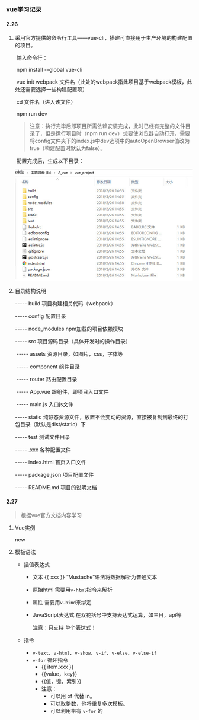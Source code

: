 ### vue学习记录

#### 2.26

1. 采用官方提供的命令行工具——vue-cli，搭建可直接用于生产环境的构建配置的项目。

   ​	输入命令行：

   ​		npm  install  --global  vue-cli 

   ​		vue  init  webpack  文件名（此处的webpack指此项目基于webpack模板，此处还需要选择一些构建配置项）

   ​		cd  文件名（进入该文件）

   ​		npm  run  dev 

   > 注意：执行完毕后即项目所需依赖安装完成，此时已经有完整的文件目录了，但是运行项目时（npm  run  dev）想要使浏览器自动打开，需要将config文件夹下的index.js中dev选项中的autoOpenBrowser值改为true（构建配置时默认为false）。

   ​	配置完成后，生成以下目录：

   ![配置目录](./image/2018-02-26_151229.jpg)

2. 目录结构说明

   ----- build		项目构建相关代码（webpack）

   ----- config		配置目录

   ----- node_modules 	npm加载的项目依赖模块

   ----- src			项目源码目录（具体开发时的操作目录）

   ​	----- assets		资源目录，如图片，css，字体等

   ​	----- component	组件目录

   ​	----- router		路由配置目录

   ​	----- App.vue		跟组件，即项目入口文件

   ​	----- main.js		入口js文件	

   ----- static		纯静态资源文件，放置不会变动的资源，直接被复制到最终的打包目录（默认是dist/static）下

   ----- test		测试文件目录

   ----- .xxx		各种配置文件

   ----- index.html	首页入口文件

   ----- package.json		项目配置文件

   ----- README.md		项目的说明文档

#### 2.27

> 根据vue官方文档内容学习

1. Vue实例

   new

2. 模板语法

   * 插值表达式

     + 文本       {{ xxx }}  “Mustache”语法将数据解析为普通文本

     + 原始html        需要用`v-html`指令来解析

     + 属性            需要用`v-bind`来绑定

     + JavaScript表达式       在双花括号中支持表达式运算，如三目，api等 

       注意：只支持 单个表达式！

   * 指令

     + `v-text`、`v-html`、`v-show`、`v-if`、`v-else`、`v-else-if`
     + `v-for`    循环指令
       + <any  v-for="item  in  array/object/number/string">{{ item.xxx }}</any>
       + <any  v-for="(value,key)  in  集合">{{value，key}}</any>
       + <any  v-for="(value,key,index)  in  集合">{{值，键，索引}}</any>
       + 注意：
         + 可以用 of 代替 in。
         + 可以取整数，他将重复多次模板。
         + 可以利用带有 `v-for` 的 <template>渲染多个元素。
         + 在组件中使用`v-for` ，key是必须的。
     + `v-pre`
       + 跳过这个元素和它的子元素的编译过程，可以用来显示原始 Mustache 标签
     + `v-cloak`
       + 保持在元素上直到关联实例结束编译。和 CSS 规则如 `[v-cloak] { display: none }` 一起用时，这个指令可以隐藏未编译的 Mustache 标签直到实例准备完毕。
     + `v-once`
       + 只渲染元素和组件一次。随后的重新渲染，元素/组件及其所有的子节点将被视为静态内容并跳过，可以用于优化更新性能。
     + `v-on`
       + 缩写：@
       + 用法：绑定DOM事件或自定义事件（事件名称是参数形式）
       + 修饰符：.stop(停止冒泡)   .prevent(阻止默认行为)   .once(只触发一次)
     + `v-bind`
       + 缩写：:
       + 用法：动态地绑定一个或多个特性，或一个组件 prop 到表达式
       + 修饰符
     + `v-model`
       + 用法：在表单控件或者组件上创建双向绑定
       + 修饰符： .lazy(取代input监听change事件)   .number(字符串转数字)   .trim(过滤首尾空格)

3. 计算属性

   对于模版内复杂逻辑的表达式，都应该使用计算属性。计算属性在computed中，可以用 *vm.属性名* 来访问，值得注意的是计算属性是基于其自身依赖的值进行缓存的，即其依赖的的值未发生变化，计算属性就不会重新求值。

   ​	注意：计算属性默认只有getter，可以手动添加setter。eg：computed.html

4. 侦听器

   当需要在数据变化时执行异步或开销较大的操作时，使用watch最为合适。


#### 2.28

1. Class绑定

   + 对象（可用具体对象或计算属性）
   + 数组（数组中可以有三目表达式也可以嵌套对象）
   + 注意：class绑定用在自定义组件上时，则该class将被添加到该组件的根元素上面，且该元素上原有的class不会被覆盖，将共存。

2. Style绑定

   + 对象（可用具体对象或计算属性）

   - 数组

   - 多重值：从 2.3.0 起可以为 style 绑定中的属性提供一个包含多个值的数组，常用于提供多个带前缀的值，如：

     ​	<div :style="{ display: ['-webkit-box', '-ms-flexbox', 'flex'] }"></div>

     这样写只会渲染数组中最后一个被浏览器支持的值。在本例中，如果浏览器支持不带浏览器前缀的 flexbox，那么就只会渲染 `display: flex`

3. 条件渲染

   + `v-if`

     注意：

      + 若想使用其渲染分组，可以用<template>元素包裹，渲染结果将不包括<template>元素
     + `v-else-if` 必须在` v-if `后，而` v-else `必须在` v-if` 和` v-else-if `后。
     + 用 key 管理可复用元素
       + Vue 会尽可能高效地渲染元素，通常会复用已有元素而不是从头开始渲染，当状态切换时，页面上已有的元素将不再重新渲染，故可以保留用户已输入的信息。
       + 若不想要复用，则只需要添加一个具有唯一值的 key 属性即可，此时添加了 key 属性的元素在状态改变时将会被重新渲染。
     + `v-if` 确保在切换过程中条件块内的事件监听器和子组件适当的被销毁和重建，故其具有更高的切换开销
     + `v-for `的优先级高于` v-if `，这就意味着`v-if `将分别重复的运行域每个 `v-for` 循环中，这样就可以在遍历完成后再进行是否渲染的判断；若想要有条件的跳过循环的执行，则可以将` v-if `写在外层元素或<template>上。

   + `v-show `

     注意：

      + 带有` v-show `的元素始终会被渲染并保留在DOM中，故其具有更高的初始渲染开销，它只是在切换元素的CSS属性display的值。
      + `v-show` 不支持<template>元素

4. 列表渲染

   + `v-for` 

     注意：

      + 用` v-for `正在更新已渲染过的元素列表时，它默认用“就地复用”策略。如果数据项的顺序被改变，Vue 将不会移动 DOM 元素来匹配数据项的顺序， 而是简单复用此处每个元素，并且确保它在特定索引下显示已被渲染过的每个元素。为了给 Vue 一个提示，以便它能跟踪每个节点的身份，从而重用和重新排序现有元素，你需要为每项提供一个唯一 key 属性
         + <div  v-for="item  in  items"  :key="item.id"></div>

   + 更新检测

     + 数组

       + 注意：由于 JavaScript 的限制，Vue 不能检测数组用索引直接设置的项和修改数组长度，应该使用如下：

         ​	Vue.set(数组, 键, 新值)

     + 对象

       + 注意：还是由于 JavaScript 的限制，Vue 不能检测对象属性的添加或删除，故应如下：

         ​	Vue.set(object, key, value)

         还可以使用 `vm.$set` 实例方法，它只是全局 `Vue.set` 的别名。

5. 事件处理

   + 监听事件绑定

     <button  v-on:click="say"></button>

     <button  v-on:click="say(param)"></button>  此处param为回调函数参数

     <button  v-on:click="say(param,$event)"></button>   此处$event为原始的 DOM 事件

   + 事件修饰符

     + .stop
     + .prevent        
     + .capture        添加事件侦听器时使用 capture 模式。
     + .self          只当事件是从侦听器绑定的元素本身触发时才触发回调。
     + .once          只触发一次回调。
     + .passive         以 `{ passive: true }` 模式添加侦听器

   + 按键修饰符

     + <input v-on:keyup.13="submit">

       只有在 keyCode 是 13 时调用 `vm.submit()`

     + <input @keyup.enter="submit">

     + 按键别名：

       + .enter
       + .tab
       + .delete
       + .esc
       + .space
       + .up
       + .down
       + left
       + right

     + 可以通过全局 config.keyCodes 对象自定义按键修饰符别名，如：

       Vue.config.keyCodes.f1 = 112 ，此时可以使用 v-on:keyup.f1

   + 系统修饰键

     + 仅在按下相应按键时才触发鼠标或键盘事件的监听器

       + .ctrl
       + .alt
       + .shift
       + .meta（Windows下是⊞，Mac下是⌘）

     + .exact        精准的控制系统修饰符组合触发的事件

       + 即使 Alt 或 Shift 被一同按下时也会触发

         <button @click.ctrl="onClick">A</button>

       + 有且只有 Ctrl 被按下的时候才触发

         <button @click.ctrl.exact="onCtrlClick">A</button>

       + 没有任何系统修饰符被按下的时候才触发

         <button @click.exact="onClick">A</button>

     + 鼠标按钮修饰符（限制处理函数仅响应特定的鼠标按钮）

       + .left
       + .right
       + .middle

6. 表单输入的绑定

   + 基础用法
     + input（text、checkbox、radio）、textarea、select
     + 注意： 
       + 在文本区域插值 (`<textarea></textarea>`) 并不会生效，应用 `v-model` 来代替。
       + `v-model` 会忽略所有表单元素的 value、checked、selected 特性的初始值而总是将 Vue 实例的数据作为数据来源，故应该通过 Js在组件的 `data`选项中声明初始值。
   + 值绑定
     + 对于单选按钮，复选框及选择框的选项，`v-model` 绑定的值通常是静态字符串 (对于复选框也可以是布尔值)，若是想要把值绑定到Vue实例的一个动态属性上，可以用 `v-bind` 实现，且这个动态属性的值可以不是字符串。
   + 修饰符
     + .lazy
     + .number
     + .trim
   + 在组件上使用 `v-model`

#### 3.1

1. 组件

   1. 所有的 Vue 组件同时也都是 Vue 的实例，所以可接受相同的选项对象 (除了一些根级特有的选项) 并提供相同的生命周期钩子。

   2. 使用组件

      + 全局注册

        + Vue.component( tagName, options )
        + 组件在注册后，便可以作为自定义元素在一个实例的模板中使用。注意：在初始化实例之前注册组件。

      + 局部注册

        + new  Vue({

          ​	...

          ​	// 注意：选项名为components（加 s）

          ​	components: {

          ​		// 注意：其中注册的组件将只能在父组件模板中可用

          ​		'part-component': { template: “<h1>我是局部注册的组件</h1> ”}

          ​	}

          })

   3. DOM解析注意事项

      + 受HTML本身的一些限制，导致自定义组件在一些元素中无效，如：<ul><table><select>等，解决方法：使用is特性

   4. data必须是函数（数据放在返回值return中）

      + 构造 Vue 实例时传入的各种选项大多数都可以在组件里使用。只有一个例外——data 必须是函数：

        ​	Vue.component({

        ​		...

        ​		data: function(){

        ​			return  {

        ​				info: 'xxx',

        ​				message: 'xxx'

        ​			}

        ​		}

        ​	});

   5. props down,event up（pass props,emit event）

2. Prop

   1. 组件实例的作用域是孤立的。故子组件不能在其模版内直接引用父组件的数据，父组件的数据要通过props下发到子组件中。

      ​	Vue.component( 'child' , {

      ​		props: [ 'vueMessage' ],

      ​		template: "<p>{{ vueMessage }}</p>"

      ​	} )

      调用：<child message="hello"></child>

      + 注意：HTML特性不区分大小写。故父组件在传值时需要将props中的值改为 **短横线分格式命名** 

   2. 动态prop

      + 可以用 `v-bind` 来动态的将 prop 绑定到父组件的数据

        ​	<child  v-bind:my-message="info"></child>

      + 也可以将一个对象(todo)的所有属性作为prop传递（此时 `v-bind` 不带参数）

        ​	<child  v-bind="todo"></child>

   3. 单项数据流

      + prop是单向绑定的，故在子组件内部修改prop不会改变父组件中的数据而且vue会发出警告。所以想要将prop值当作局部数据来用 或是 将其处理成其他数据输出，应该用prop值去初始化一个局部变量 或是 定义一个计算属性并将其值处理后返回。
      + 注意：在 JavaScript 中对象和数组是引用类型，指向同一个内存空间，如果 prop 是一个对象或数组，在子组件内部改变它会影响父组件的状态

   4. prop验证

      + 此时prop选项需要用对象来定义，而不能用数组
      + 注意：若验证propA时，需写成prop-a而不能写成propA

3. 非Prop特性

   + 可直接传入组件，不需要定义相应的prop，且自动添加到子元素的根元素上
   + 替换/合并现有属性
     + 对于多数特性来说，传入的值会覆盖组件本身设定的值，如 type、title等；但对于class和style特性，其值会合并。

4. 自定义事件

   1. d
   2. d
   3. dd
   4. s

5. 使用插槽分发内容

   1. 编译作用域
      + 注意：父组件模板内容在父组件作用域内编译，子组件模板内容在子组件作用域内编译
   2. 单个插槽
      + 在子组件中的 <slot> 标签中的内容为备用内容。备用内容在子组件的作用域内编译，并且只有在宿主元素为空，且没有要插入的内容时才显示备用内容。
      + 除非子组件模板包含至少一个 <slot> 插口，否则父组件的内容将会被丢弃
      + 当子组件模板只有一个没有属性的插槽时，父组件传入的整个内容片段将插入到插槽所在的 DOM 位置，并替换掉插槽标签本身。
   3. 具名插槽
      + <slot> 元素可以用 name 来进一步配置如何分发内容，多个插槽有不同的名字，将匹配内容片段中对应的 slot 特性的元素。
      + 若有匿名插槽（既没有 name 属性），则为默认插槽，作为找不到匹配内容的片段的备用插槽。
   4. 作用域插槽
      + 一种特殊类型的插槽，用作一个 (能被传递数据的) 可重用模板，来代替已经渲染好的元素。
      + 在父级中，具有特殊特性 slot-scope 的 <template> 元素必须存在，表示它是作用域插槽的模板。slot-scope 的值将被用作一个临时变量名，此变量接收从子组件传递过来的 prop 对象
      + 在 2.5.0+，slot-scope 能被用在任意元素或组件中而不再局限于 <template>。

6. 动态组件

   + 通过使用保留的 <component> 元素，并对其 is 特性进行动态绑定，可以在同一个挂载点动态切换多个组件，若想把切换出去的组件保留在内存中，保留它的状态或避免重新渲染，可为此添加一个keep-alive指令参数：

     ​	<keep-alive>

     ​		<component  :is="current">

      			<!-- 非活动组件将被缓存 -->

     ​		</component>

     ​	</keep-alive>

7. 杂项


#### 3.2

1. 路由

   1. 路由导航（默认被渲染成一个<a>标签）：

      <router-link  to="/list">Go To List</router-link>

      "to"：指定跳转链接

   2. 路由出口（渲染的地方）：

      <router-view></router-view>

   3. 定义路由

      const  routes  =  [

      ​	{ path: '/list', component: List },

      ​	{ path: '/bar', component: Bar }

      ]

      + 每个路由都映射一个组件（component后是组件名称）。

   4. 创建 router 实例

      const  router  =  new  VueRouter({

      ​	routes        // routes的配置项，此处为缩写，相当于 routes: routes

      });

   5. 挂载到根实例上

      const  app  =  new  Vue({

      ​	router

      }).$mount( '#app' );

   6. 路由访问

      this.$router.params

      this.$router.go(-1);

      this.$router.push(url);

2. 路由嵌套

   const  router  =  new VueRouter({
     routes: [
   ​    { path: '/user/:id', component: User,
   ​      children: [
   ​        {
   ​          // 当 /user/:id/profile 匹配成功
   ​          path: 'profile',
   ​          component: UserProfile
   ​        },
   ​        {
   ​          // 当 /user/:id/posts 匹配成功
   ​          path: 'posts',
   ​          component: UserPosts
   ​        }
   ​      ]
   ​    }
     ]
   })

   + 注意，以 / 开头的嵌套路径会被当作根路径。

3. 重定向 和 别名

   1. 重定向

      redirect:  string/object/function

      - 即 当访问 ‘/list’ 时url会被(替换)重新定向到 ‘/detail’，然后再匹配路由为‘/detail’

        routes: [

        ​	{ path: '/list', redirect: '/detail' }

        ]

   2. 别名

      alias: string

      + 即‘/detail’的别名为‘/list’， 当访问 ‘/list’ 时，url会保持为 ‘/list’，但路由匹配为'/detail'，即访问的实际上是 ‘/detail’

4. 过渡&动画

   1. ​







